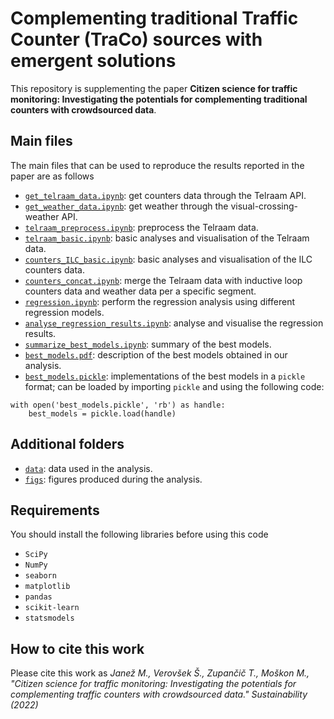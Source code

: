 # Complementing traditional Traffic Counter (TraCo) sources with emergent solutions

 This repository is supplementing the paper **Citizen science for traffic monitoring: Investigating the potentials for complementing traditional counters with crowdsourced data**.


## Main files
The main files that can be used to reproduce the results reported in the paper are as follows
* [`get_telraam_data.ipynb`](get_telraam_data.ipynb): get counters data through the Telraam API.
* [`get_weather_data.ipynb`](get_weather_data.ipynb): get weather through the visual-crossing-weather API.
* [`telraam_preprocess.ipynb`](telraam_preprocess.ipynb): preprocess the Telraam data.
* [`telraam_basic.ipynb`](telraam_basic.ipynb): basic analyses and visualisation of the Telraam data.
* [`counters_ILC_basic.ipynb`](counters_ILC_basic.ipynb): basic analyses and visualisation of the ILC counters data.
* [`counters_concat.ipynb`](counters_concat.ipynb): merge the Telraam data with inductive loop counters data and weather data per a specific segment.
* [`regression.ipynb`](regression.ipynb): perform the regression analysis using different regression models.
* [`analyse_regression_results.ipynb`](analyse_regression_results.ipynb): analyse and visualise the regression results.
* [`summarize_best_models.ipynb`](summarize_best_models.ipynb): summary of the best models.
* [`best_models.pdf`](best_models.pdf): description of the best models obtained in our analysis.
* [`best_models.pickle`](best_models.pickle): implementations of the best models in a `pickle` format; can be loaded by importing `pickle` and using the following code:
```
with open('best_models.pickle', 'rb') as handle:
    best_models = pickle.load(handle)
```

## Additional folders
* [`data`](/data/): data used in the analysis.
* [`figs`](/figs/): figures produced during the analysis.


## Requirements
You should install the following libraries before using this code 
* `SciPy`
* `NumPy`
* `seaborn`
* `matplotlib`
* `pandas`
* `scikit-learn`
* `statsmodels`

## How to cite this work
Please cite this work as *Janež M., Verovšek Š., Zupančič T., Moškon M., "Citizen science for traffic monitoring: Investigating the potentials for complementing traffic counters with crowdsourced data." Sustainability (2022)*